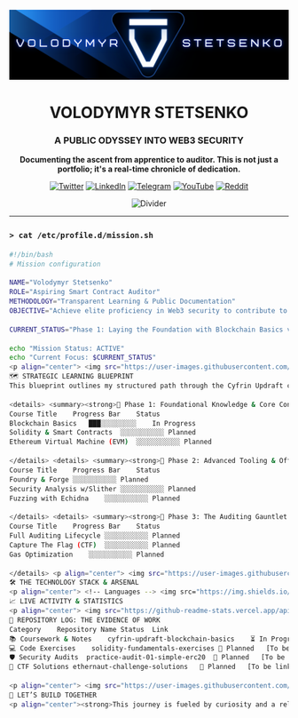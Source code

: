<!-- Header Section -->
<p align="center">
  <img src="https://raw.githubusercontent.com/VolodymyrStetsenko/VolodymyrStetsenko/main/baner.png" alt="Volodymyr Stetsenko Banner"/>
</p>

<h1 align="center">VOLODYMYR STETSENKO</h1>
<h3 align="center">A PUBLIC ODYSSEY INTO WEB3 SECURITY</h3>

<p align="center"><strong>Documenting the ascent from apprentice to auditor. This is not just a portfolio; it's a real-time chronicle of dedication.</strong></p>

<!-- Social Media -->
<p align="center">
  <a href="https://x.com/carstetsen" target="_blank"><img src="https://img.shields.io/badge/Twitter-1DA1F2?style=for-the-badge&logo=twitter&logoColor=white" alt="Twitter"/></a>
  <a href="https://www.linkedin.com/in/volodymyr-stetsenko-656014246/" target="_blank"><img src="https://img.shields.io/badge/LinkedIn-0077B5?style=for-the-badge&logo=linkedin&logoColor=white" alt="LinkedIn"/></a>
  <a href="https://t.me/Zero2Auditor" target="_blank"><img src="https://img.shields.io/badge/Telegram-2CA5E0?style=for-the-badge&logo=telegram&logoColor=white" alt="Telegram"/></a>
  <a href="https://www.youtube.com/@VolodymyrStetsenkoOfficial" target="_blank"><img src="https://img.shields.io/badge/YouTube-FF0000?style=for-the-badge&logo=youtube&logoColor=white" alt="YouTube"/></a>
  <a href="https://www.reddit.com/user/VStetsenko/" target="_blank"><img src="https://img.shields.io/badge/Reddit-FF4500?style=for-the-badge&logo=reddit&logoColor=white" alt="Reddit"/></a>
</p>

<p align="center">
  <img src="https://user-images.githubusercontent.com/73097560/115834477-dbab4500-a447-11eb-908a-139a6edaec5c.gif" alt="Divider">
</p>

---

### `> cat /etc/profile.d/mission.sh`

```bash
#!/bin/bash
# Mission configuration

NAME="Volodymyr Stetsenko"
ROLE="Aspiring Smart Contract Auditor"
METHODOLOGY="Transparent Learning & Public Documentation"
OBJECTIVE="Achieve elite proficiency in Web3 security to contribute to a safer decentralized ecosystem."

CURRENT_STATUS="Phase 1: Laying the Foundation with Blockchain Basics via Cyfrin Updraft."

echo "Mission Status: ACTIVE"
echo "Current Focus: $CURRENT_STATUS"
<p align="center"> <img src="https://user-images.githubusercontent.com/73097560/115834477-dbab4500-a447-11eb-908a-139a6edaec5c.gif" alt="Divider"> </p>
🗺️ STRATEGIC LEARNING BLUEPRINT
This blueprint outlines my structured path through the Cyfrin Updraft curriculum.

<details> <summary><strong>📘 Phase 1: Foundational Knowledge & Core Concepts</strong></summary>
Course Title	Progress Bar	Status
Blockchain Basics	███░░░░░░░░░	In Progress
Solidity & Smart Contracts	░░░░░░░░░░░	Planned
Ethereum Virtual Machine (EVM)	░░░░░░░░░░░	Planned

</details> <details> <summary><strong>🔧 Phase 2: Advanced Tooling & Offensive Techniques</strong></summary>
Course Title	Progress Bar	Status
Foundry & Forge	░░░░░░░░░░░	Planned
Security Analysis w/Slither	░░░░░░░░░░░	Planned
Fuzzing with Echidna	░░░░░░░░░░░	Planned

</details> <details> <summary><strong>🧠 Phase 3: The Auditing Gauntlet & Real-World Application</strong></summary>
Course Title	Progress Bar	Status
Full Auditing Lifecycle	░░░░░░░░░░░	Planned
Capture The Flag (CTF)	░░░░░░░░░░░	Planned
Gas Optimization	░░░░░░░░░░░	Planned

</details> <p align="center"> <img src="https://user-images.githubusercontent.com/73097560/115834477-dbab4500-a447-11eb-908a-139a6edaec5c.gif" alt="Divider"> </p>
🛠️ THE TECHNOLOGY STACK & ARSENAL
<p align="center"> <!-- Languages --> <img src="https://img.shields.io/badge/Solidity-363636?style=for-the-badge&logo=solidity&logoColor=white" /> <img src="https://img.shields.io/badge/JavaScript-F7DF1E?style=for-the-badge&logo=javascript&logoColor=black" /> <img src="https://img.shields.io/badge/Python-3776AB?style=for-the-badge&logo=python&logoColor=white" /> <img src="https://img.shields.io/badge/Rust-000000?style=for-the-badge&logo=rust&logoColor=white" /> <br> <!-- Tools --> <img src="https://img.shields.io/badge/Foundry-000000?style=for-the-badge&logo=foundry&logoColor=white" /> <img src="https://img.shields.io/badge/Hardhat-25292F?style=for-the-badge&logo=hardhat&logoColor=white" /> <img src="https://img.shields.io/badge/Git-F05032?style=for-the-badge&logo=git&logoColor=white" /> <img src="https://img.shields.io/badge/Docker-2496ED?style=for-the-badge&logo=docker&logoColor=white" /> </p> <p align="center"> <img src="https://user-images.githubusercontent.com/73097560/115834477-dbab4500-a447-11eb-908a-139a6edaec5c.gif" alt="Divider"> </p>
📈 LIVE ACTIVITY & STATISTICS
<p align="center"> <img src="https://github-readme-stats.vercel.app/api?username=VolodymyrStetsenko&show_icons=true&theme=radical&count_private=true" alt="GitHub Stats" /> <img src="https://github-readme-streak-stats.herokuapp.com/?user=VolodymyrStetsenko&theme=radical" alt="GitHub Streak" /> <img src="https://github-readme-stats.vercel.app/api/top-langs?username=VolodymyrStetsenko&layout=compact&theme=radical" alt="Top Languages" /> </p> <p align="center"> <img src="https://user-images.githubusercontent.com/73097560/115834477-dbab4500-a447-11eb-908a-139a6edaec5c.gif" alt="Divider"> </p>
📂 REPOSITORY LOG: THE EVIDENCE OF WORK
Category	Repository Name	Status	Link
📚 Coursework & Notes	cyfrin-updraft-blockchain-basics	⏳ In Progress	[To be linked]
💻 Code Exercises	solidity-fundamentals-exercises	📝 Planned	[To be linked]
🛡️ Security Audits	practice-audit-01-simple-erc20	📝 Planned	[To be linked]
🧩 CTF Solutions	ethernaut-challenge-solutions	📝 Planned	[To be linked]

<p align="center"> <img src="https://user-images.githubusercontent.com/73097560/115834477-dbab4500-a447-11eb-908a-139a6edaec5c.gif" alt="Divider"> </p>
🤝 LET’S BUILD TOGETHER
<p align="center"><strong>This journey is fueled by curiosity and a relentless drive for excellence.</strong></p> <p align="center">Connect with me, challenge my work, and let’s secure the future of Web3 — one block at a time.</p> <p align="center"> <img src="https://github-profile-trophy.vercel.app/?username=VolodymyrStetsenko&theme=radical&column=7&no-frame=true&no-bg=true" alt="GitHub Trophies" /> </p> ```
